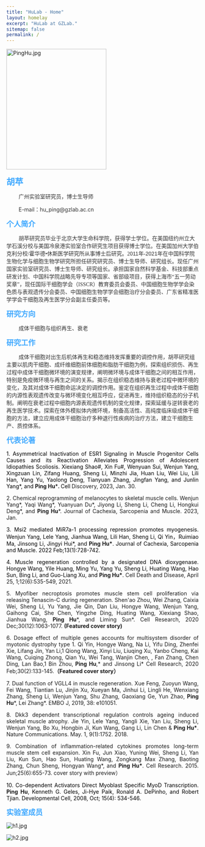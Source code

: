 ```yaml
---
title: "HuLab - Home"
layout: homelay
excerpt: "HuLab at GZLab."
sitemap: false
permalink: /
---
```



<p style="text-align: left;"><img src="{{ site.url }}{{ site.baseurl }}/images/homepage/PingHu.jpg" alt="PingHu.jpg" data-href="" style="width: 262.00px;height: 314.39px;"></p>

<!-- 中文内容 -->
<div id = "chinese">
<p style="text-align: left;"><span style="color: rgb(64, 169, 255); font-size: 22px;"><strong>胡苹</strong></span></p>
<p style="text-indent: 24pt;"><span style="color: rgb(51, 51, 51);">广州实验室研究员，博士生导师</span></p>
<p style="text-indent: 24pt;"><span style="color: rgb(51, 51, 51);">E-mail：hu_ping@gzlab.ac.cn</span></p>
<p style="text-align: left;"><span style="color: rgb(64, 169, 255); font-size: 19px;"><strong>个人简介</strong></span></p>
<p style="text-indent: 24pt;"><span
        style="color: rgb(51, 51, 51); font-family: 宋体;">胡苹研究员毕业于北京大学生命科学院，获得学士学位。在美国纽约州立大学石溪分校与美国冷泉港实验室合作研究生项目获得博士学位。在美国加州大学伯克利分校/霍华德•休斯医学研究所从事博士后研究。2</span><span
        style="color: rgb(51, 51, 51); font-family: Arial;">011</span><span
        style="color: rgb(51, 51, 51); font-family: 宋体;">年-</span><span
        style="color: rgb(51, 51, 51); font-family: Arial;">2021</span><span
        style="color: rgb(51, 51, 51); font-family: 宋体;">年在中国科学院生物化学与细胞生物学研究所担任研究研究员、博士生导师、研究组长。现任广州国家实验室研究员、博士生导师、研究组长。承担国家自然科学基金、科技部重点研发计划、中国科学院战略先导专项等国家、省部级项目，获得上海市“五一劳动奖章”，现任国际干细胞学会（ISSCR）教育委员会委员、中国细胞生物学学会染色质与表观遗传分会委员、中国细胞生物学学会细胞治疗分会委员、广东省精准医学学会干细胞及再生医学分会副主任委员等。</span>
</p>
<p style="text-indent: 24pt;"><span style="color: rgb(51, 51, 51); font-family: Arial;"> </span></p>
<p style="text-align: left;"><span style="color: rgb(64, 169, 255); font-size: 19px;"><strong>研究方向</strong></span></p>
<p style="text-indent: 24pt;"><span style="color: rgb(51, 51, 51); font-family: 宋体;">成体干细胞与组织再生、衰老</span></p>
<p style="text-indent: 24pt;"><span style="color: rgb(51, 51, 51); font-family: Arial;"> </span></p>
<p style="text-align: left;"><span style="color: rgb(64, 169, 255); font-size: 19px;"><strong>研究工作</strong></span></p>
<p style="text-indent: 24pt;"><span
        style="color: rgb(51, 51, 51); font-family: 宋体;">成体干细胞对出生后机体再生和稳态维持发挥重要的调控作用，胡苹研究组主要以肌肉干细胞、成纤维细胞前体细胞和脂肪干细胞为例，探索组织损伤、再生过程中成体干细胞微环境的演变规律，阐明微环境与成体干细胞之间的相互作用，特别是免疫微环境与再生之间的关系。揭示在组织稳态维持与衰老过程中微环境的变化，及其对成体干细胞命运决定的调控作用。鉴定在组织再生过程中成体干细胞的内源性表观遗传改变与微环境变化相互呼应，促进再生，维持组织稳态的分子机制。阐明在衰老过程中细胞内源表观遗传机制的变化规律，探索延缓与逆转衰老的再生医学技术。探索在体外模拟体内微环境，制备高活性、高纯度临床级成体干细胞的方法，建立应用成体干细胞治疗多种退行性疾病的治疗方法，建立干细胞生产、质控体系。</span>
</p>
<p> </p>
<p style="text-align: left;"><span style="color: rgb(64, 169, 255); font-size: 19px;"><strong>代表论著</strong></span></p>
<p style="text-align: justify;"><span style="color: rgb(0, 0, 0);">1. Asymmetrical Inactivation of ESR1 Signaling in
        Muscle Progenitor Cells Causes and its Reactivation Alleviates Progression of Adolescent Idiopathies Scoliosis.
        Xiexiang Shao#, Xin Fu#, Wenyuan Sui, Wenjun Yang, Xingzuan Lin, Zifang Huang, Sheng Li, Minzhi Jia, Huan Liu,
        Wei Liu, Lili Han, Yang Yu, Yaolong Deng, Tianyuan Zhang, Jingfan Yang, and Junlin Yang*, and
    </span><strong>Ping Hu</strong><span style="color: rgb(0, 0, 0);">*</span><strong>. </strong><span
        style="color: rgb(0, 0, 0);">Cell</span><strong> </strong>Discovery, 2023, Jan. 30. </p>
<p style="text-align: justify;">2. Chemical reprogramming of melanocytes to skeletal muscle cells. Wenjun
    Yang*, Yaqi Wang*, Yuanyuan Du*, Jiyong Li, Sheng Li, Cheng Li,
    Hongkui Deng*, and <strong>Ping Hu</strong>*. Journal of Cachexia, Sarcopenia and Muscle.<span
        style="color: rgb(91, 97, 107); background-color: rgb(255, 255, 255);"> </span>2023, Jan.</p>
<p style="text-align: justify;"><span style="color: rgb(0, 0, 0);">3. Msi2 mediated MiR7a-1 processing repression
        promotes myogenesis. Wenjun Yang, Lele Yang, Jianhua Wang, Lili Han, Sheng Li, Qi Yin，Ruimiao Ma, Jinsong Li,
        Jingyi Hui*, and </span><strong>Ping Hu*</strong><span style="color: rgb(0, 0, 0);">. Journal of Cachexia,
        Sarcopenia and Muscle. 2022 Feb;13(1):728-742.</span></p>
<p style="text-align: justify;"><span style="color: rgb(0, 0, 0);">4. Muscle regeneration controlled by a designated DNA
        dioxygenase. Hongye Wang, Yile Huang, Ming Yu, Yang Yu, Sheng Li, Huating Wang, Hao Sun, Bing Li, and Guo-Liang
        Xu, and </span><strong>Ping Hu*</strong><span style="color: rgb(0, 0, 0);">. </span>Cell Death and Disease,
    April 25, 1;12(6):535-549, 2021.</p>
<p style="text-align: justify;">5. Myofiber necroptosis promotes muscle stem cell proliferation via releasing Tenascin-C
    during regeneration. Shen'ao Zhou, Wei Zhang, Caixia Wei, Sheng Li, Yu Yang, Jie Qin, Dan Liu, Hongye Wang, Wenjun
    Yang, Gaihong Cai, She Chen, Yingzhe Ding, Huating Wang, Xiexiang Shao, Jianhua Wang, <strong>Ping Hu</strong>*, and
    Liming Sun*. Cell Research, 2020 Dec;30(12):1063-1077. <strong>(Featured cover story)</strong> </p>
<p style="text-align: justify;">6. Dosage effect of multiple genes accounts for multisystem disorder of myotonic
    dystrophy type 1. Qi Yin, Hongye Wang, Na Li, Yifu Ding, Zhenfei Xie, Lifang Jin, Yan Li,1 Qiong Wang, Xinyi Liu,
    Liuqing Xu, Yanbo Cheng, Kai Wang, Cuiqing Zhong, Qian Yu, Wei Tang, Wanjin Chen, 
        , Fan Zhang, Chen Ding,
    Lan Bao,1 Bin Zhou,<strong> Ping Hu</strong>,* and Jinsong Li* Cell Research, 2020
    Feb;30(2):133-145.<strong>（Featured cover story）</strong></p>
<p style="text-align: justify;">7. Dual function of VGLL4 in muscle regeneration. Xue Feng, Zuoyun Wang, Fei Wang,
    Tiantian Lu, Jinjin Xu, Xueyan Ma, Jinhui Li, Lingli He, Wenxiang Zhang, Sheng Li, Wenjun Yang, Shu Zhang, Gaoxiang
    Ge, Yun Zhao, <strong>Ping Hu</strong>*, Lei Zhang*. EMBO J, 2019, 38: e101051.</p>
<p style="text-align: justify;">8. Dkk3 dependent transcriptional regulation controls ageing induced skeletal muscle
    atrophy. Jie Yin, Lele Yang, Yangli Xie, Yan Liu, Sheng Li, Wenjun Yang, Bo Xu, Hongbin Ji, Kun Wang, Gang Li, Lin
    Chen &amp; <strong>Ping Hu*</strong>. Nature Communications. May. 1, 9(1):1752. 2018.</p>
<p style="text-align: justify;">9. Combination of inflammation-related cytokines promotes long-term muscle stem cell
    expansion. Xin Fu, Jun Xiao, Yuning Wei, Sheng Li, Yan Liu, Kun Sun, Hao Sun, Huating Wang, Zongkang Max Zhang,
    Baoting Zhang, Chun Sheng, Hongyan Wang*, and <strong>Ping Hu*</strong>. Cell Research. 2015. Jun;25(6):655-73.
    cover story with preview）</p>
<p style="text-align: justify;"><span style="color: rgb(0, 0, 0);">10. Co-dependent Activators Direct Myoblast Specific
        MyoD Transcription. </span><strong>Ping Hu</strong><span style="color: rgb(0, 0, 0);">, Kenneth G. Geles, Ji-Hye
        Paik, Ronald A. DePinho, and Robert Tjian. Developmental Cell, 2008, Oct; 15(4): 534-546. </span></p>
<p> </p>
<p style="text-align: left;"><span style="color: rgb(64, 169, 255); font-size: 19px;"><strong>实验室成员</strong></span></p>
</div>

<!-- 英文内容 -->
<div id="english" style = "display:none;">
<p style="text-align: left;"><span style="color: rgb(64, 169, 255); font-size: 22px;"><strong>Ping Hu, Ph.
            D.</strong></span></p>
<p><span style="color: rgb(51, 51, 51);">Professor of Guangzhou Laboratory, Doctoral supervisor</span></p>
<p><span style="color: rgb(51, 51, 51);">E-mail：hu_ping@gzlab.ac.cn</span></p>
<p><span style="font-family: 宋体;"> </span></p>
<p style="text-align: left;"><span style="color: rgb(64, 169, 255); font-size: 19px;"><strong>Education and working
            experiences</strong></span></p>
<p style="text-indent: 24pt;">Dr. Ping Hu graduated from the Collage of Life Sciences, Peking University. She obtained
    her Ph. D. degree from the joint graduate program of State University of New York, Stony Brook and Cold Spring
    Harbor Laboratory. Dr. Hu performed her post-doctoral research in University of California, Berkey/Howard Hughes
    Medical Institute. She worked as a principal investigator and professor in Institute of Biochemistry and Cell
    Biology, Chinese Academy of Sciences from 2011 to 2021. Since 2021, Dr. Hu is a principal investigator and professor
    in Guangzhou Laboratory. Dr. Hu is the member of Education Committee, International Society of Stem Cell Research
    (ISSCR), Committee member of Chinese Society of Cell Biology, Cell therapy division. She also serves as editor for
    Scientific Reports, Frontier of Developmental Biology. </p>
<p> </p>
<p style="text-align: left;"><span style="color: rgb(64, 169, 255); font-size: 19px;"><strong>Research
            Interests</strong></span></p>
<p style="text-indent: 24pt;">Dr. Hu’s group is focused on the study of adult stem cells and their roles in tissue
    regeneration, homeostasis maintenance, and aging using skeletal muscle, epithelia tissues, and adipose as model
    systems. Dr. Hu’s group has identified several new microenvironment components, especially inflammation and ECM
    during regeneration to regulate the activity of adult stem cells. They have revealed the cell communications between
    immune cells, mesenchymal cells, and stem cells. Dr. Hu’s group also revealed the functions stem cells and
    circulating factors in aging. Further epigenetic circuits regulating stem cell fate determination and aging have
    been identified. Dr. Hu’s group is interested in identifying new types of adult stem cells and further uncover the
    epigenetic mechanism governing adult stem cell fate determination and aging. They are also exploring new
    regenerative medicine techniques to slow down and reverse aging and treat degenerative disease. Great efforts have
    been invested to establish the system for mass production of clinical grade stem cells and their quality controls
    for clinical applications. </p>
<p> </p>
<p style="text-align: left;"><span
        style="color: rgb(64, 169, 255); font-size: 19px;"><strong>Publications</strong></span></p>
<p style="text-align: justify;"><span style="color: rgb(0, 0, 0);">1. Asymmetrical Inactivation of ESR1 Signaling in
        Muscle Progenitor Cells Causes and its Reactivation Alleviates Progression of Adolescent Idiopathies Scoliosis.
        Xiexiang Shao#, Xin Fu#, Wenyuan Sui, Wenjun Yang, Xingzuan Lin, Zifang Huang, Sheng Li, Minzhi Jia, Huan Liu,
        Wei Liu, Lili Han, Yang Yu, Yaolong Deng, Tianyuan Zhang, Jingfan Yang, and Junlin Yang*, and
    </span><strong>Ping Hu</strong><span style="color: rgb(0, 0, 0);">*</span><strong>. </strong><span
        style="color: rgb(0, 0, 0);">Cell</span><strong> </strong>Discovery, 2023, Jan. 30. </p>
<p style="text-align: justify;">2. Chemical reprogramming of melanocytes to skeletal muscle cells. Wenjun
    Yang*, Yaqi Wang*, Yuanyuan Du*, Jiyong Li, Sheng Li, Cheng Li,
    Hongkui Deng*, and <strong>Ping Hu</strong>*. Journal of Cachexia, Sarcopenia and Muscle.<span
        style="color: rgb(91, 97, 107); background-color: rgb(255, 255, 255);"> </span>2023, Jan.</p>
<p style="text-align: justify;"><span style="color: rgb(0, 0, 0);">3. Msi2 mediated MiR7a-1 processing repression
        promotes myogenesis. Wenjun Yang, Lele Yang, Jianhua Wang, Lili Han, Sheng Li, Qi Yin，Ruimiao Ma, Jinsong Li,
        Jingyi Hui*, and </span><strong>Ping Hu*</strong><span style="color: rgb(0, 0, 0);">. Journal of Cachexia,
        Sarcopenia and Muscle. 2022 Feb;13(1):728-742.</span></p>
<p style="text-align: justify;"><span style="color: rgb(0, 0, 0);">4. Muscle regeneration controlled by a designated DNA
        dioxygenase. Hongye Wang, Yile Huang, Ming Yu, Yang Yu, Sheng Li, Huating Wang, Hao Sun, Bing Li, and Guo-Liang
        Xu, and </span><strong>Ping Hu*</strong><span style="color: rgb(0, 0, 0);">. </span>Cell Death and Disease,
    April 25, 1;12(6):535-549, 2021.</p>
<p style="text-align: justify;">5. Myofiber necroptosis promotes muscle stem cell proliferation via releasing Tenascin-C
    during regeneration. Shen'ao Zhou, Wei Zhang, Caixia Wei, Sheng Li, Yu Yang, Jie Qin, Dan Liu, Hongye Wang, Wenjun
    Yang, Gaihong Cai, She Chen, Yingzhe Ding, Huating Wang, Xiexiang Shao, Jianhua Wang, <strong>Ping Hu</strong>*, and
    Liming Sun*. Cell Research, 2020 Dec;30(12):1063-1077.<strong> (Featured cover story) </strong></p>
<p style="text-align: justify;">6. Dosage effect of multiple genes accounts for multisystem disorder of myotonic
    dystrophy type 1. Qi Yin, Hongye Wang, Na Li, Yifu Ding, Zhenfei Xie, Lifang Jin, Yan Li,1 Qiong Wang, Xinyi Liu,
    Liuqing Xu, Yanbo Cheng, Kai Wang, Cuiqing Zhong, Qian Yu, Wei Tang, Wanjin Chen, Wenjun Yang, Fan Zhang, Chen Ding,
    Lan Bao,1 Bin Zhou, <strong>Ping Hu</strong>* and Jinsong Li* Cell Research, 2020
    Feb;30(2):133-145.<strong>（Featured cover story）</strong></p>
<p style="text-align: justify;">7. Dual function of VGLL4 in muscle regeneration. Xue Feng, Zuoyun Wang, Fei Wang,
    Tiantian Lu, Jinjin Xu, Xueyan Ma, Jinhui Li, Lingli He, Wenxiang Zhang, Sheng Li, Wenjun Yang, Shu Zhang, Gaoxiang
    Ge, Yun Zhao, <strong>Ping Hu</strong>*, Lei Zhang*. EMBO J, 2019, 38: e101051.</p>
<p style="text-align: justify;">8. Dkk3 dependent transcriptional regulation controls ageing induced skeletal muscle
    atrophy. Jie Yin, Lele Yang, Yangli Xie, Yan Liu, Sheng Li, Wenjun Yang, Bo Xu, Hongbin Ji, Kun Wang, Gang Li, Lin
    Chen &amp;<strong> Ping Hu*</strong>. Nature Communications. May. 1, 9(1):1752. 2018.</p>
<p style="text-align: justify;">9. Combination of inflammation-related cytokines promotes long-term muscle stem cell
    expansion. Xin Fu, Jun Xiao, Yuning Wei, Sheng Li, Yan Liu, Kun Sun, Hao Sun, Huating Wang, Zongkang Max Zhang,
    Baoting Zhang, Chun Sheng, Hongyan Wang*, and <strong>Ping Hu*.</strong> Cell Research. 2015. Jun;25(6):655-73.
    cover story with preview）</p>
<p style="text-align: justify;"><span style="color: rgb(0, 0, 0);">10. Co-dependent Activators Direct Myoblast Specific
        MyoD Transcription. </span><strong>Ping Hu</strong><span style="color: rgb(0, 0, 0);">, Kenneth G. Geles, Ji-Hye
        Paik, Ronald A. DePinho, and Robert Tjian. &nbsp;Developmental Cell, 2008, Oct; 15(4): 534-546. </span></p>
<p><strong> </strong></p>
<p style="text-align: left;"><span style="color: rgb(64, 169, 255); font-size: 19px;"><strong>Lab
            members</strong></span></p>
<p><br></p>
</div>

<p style="text-align: left;"><img src="{{ site.url }}{{ site.baseurl }}/images/homepage/h1.jpg" alt="h1.jpg" data-href="" style="width:auto; height:auto; max-width:100%; max-height:100%;"></p>

<p style="text-align: left;"><img src="{{ site.url }}{{ site.baseurl }}/images/homepage/h2.jpg" alt="h2.jpg" data-href="" style="width:auto; height:auto; max-width:100%; max-height:100%;"></p>




